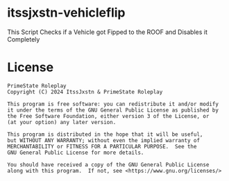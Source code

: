 # itssjxstn-vehicleflip
This Script Checks if a Vehicle got Fipped to the ROOF and Disables it Completely
# License

    PrimeState Roleplay
    Copyright (C) 2024 ItssJxstn & PrimeState Roleplay

    This program is free software: you can redistribute it and/or modify
    it under the terms of the GNU General Public License as published by
    the Free Software Foundation, either version 3 of the License, or
    (at your option) any later version.

    This program is distributed in the hope that it will be useful,
    but WITHOUT ANY WARRANTY; without even the implied warranty of
    MERCHANTABILITY or FITNESS FOR A PARTICULAR PURPOSE.  See the
    GNU General Public License for more details.

    You should have received a copy of the GNU General Public License
    along with this program.  If not, see <https://www.gnu.org/licenses/>
